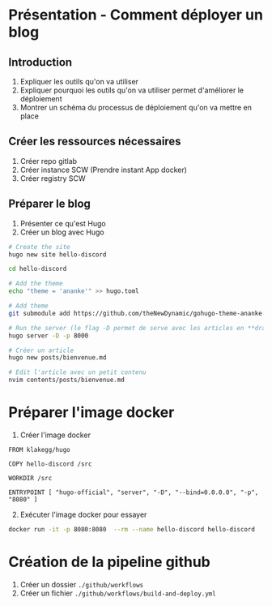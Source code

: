 # Présentation - Comment déployer un blog


## Introduction

1. Expliquer les outils qu'on va utiliser
2. Expliquer pourquoi les outils qu'on va utiliser permet d'améliorer le déploiement
3. Montrer un schéma du processus de déploiement qu'on va mettre en place

## Créer les ressources nécessaires

1. Créer repo gitlab
2. Créer instance SCW (Prendre instant App docker)
3. Créer registry SCW


## Préparer le blog

1. Présenter ce qu'est Hugo
2. Créer un blog avec Hugo
```sh
# Create the site
hugo new site hello-discord

cd hello-discord

# Add the theme
echo "theme = 'ananke'" >> hugo.toml

# Add theme
git submodule add https://github.com/theNewDynamic/gohugo-theme-ananke.git themes/ananke

# Run the server (le flag -D permet de serve avec les articles en **draft**)
hugo server -D -p 8000

# Créer un article
hugo new posts/bienvenue.md

# Edit l'article avec un petit contenu
nvim contents/posts/bienvenue.md
```

# Préparer l'image docker

1. Créer l'image docker
```docker
FROM klakegg/hugo

COPY hello-discord /src

WORKDIR /src

ENTRYPOINT [ "hugo-official", "server", "-D", "--bind=0.0.0.0", "-p", "8080" ]
```
2. Exécuter l'image docker pour essayer
```sh
docker run -it -p 8080:8080  --rm --name hello-discord hello-discord
```

# Création de la pipeline github

1. Créer un dossier `./github/workflows`
2. Créer un fichier `./github/workflows/build-and-deploy.yml`